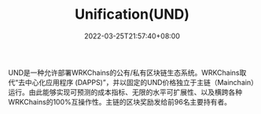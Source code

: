 ﻿---
weight: 
title: "Unification(UND)"
description: "UND是一种允许部署WRKChains的公有/私有区块链生态系统"
date: 2022-03-25T21:57:40+08:00
lastmod: 2022-03-25T16:45:40+08:00
draft: false
authors: ["Metabd"]
featuredImage: "unificationund.webp"
link: ""
tags: ["数字代币","Unification(UND)"]
categories: ["navigation"]
navigation: ["数字代币"]
lightgallery: true
toc: true
pinned: false
recommend: false
recommend1: false
---
UND是一种允许部署WRKChains的公有/私有区块链生态系统。WRKChains取代“去中心化应用程序 (DAPPS)”，并以固定的UND价格独立于主链（Mainchain）运行。由此能够实现可预测的成本指标、无限的水平可扩展性、以及横跨各种WRKChains的100%互操作性。主链的区块奖励发给前96名主要持有者。
